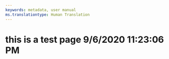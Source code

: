 ```yaml
---
keywords: metadata, user manual
ms.translationtype: Human Translation
---
```

# this is a test page 9/6/2020 11:23:06 PM